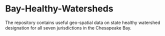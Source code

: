 # Bay-Healthy-Watersheds
The repository contains useful geo-spatial data on state healthy watershed designation for all seven jurisdictions in the Chesapeake Bay.  
